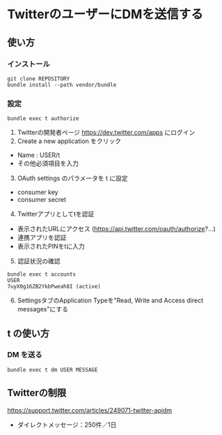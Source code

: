 # TwitterのユーザーにDMを送信する

## 使い方

### インストール

```
git clone REPOSITORY
bundle install --path vendor/bundle
```

### 設定

```
bundle exec t authorize
```

1. Twitterの開発者ページ https://dev.twitter.com/apps にログイン
2. Create a new application をクリック
  * Name : USER/t
  * その他必須項目を入力
3. OAuth settings のパラメータを t に設定
  * consumer key
  * consumer secret
4. Twitterアプリとしてtを認証
  * 表示されたURLにアクセス (https://api.twitter.com/oauth/authorize?...)
  * 連携アプリを認証
  * 表示されたPINをtに入力
5. 認証状況の確認
  ```
bundle exec t accounts
USER
  7uyX0g16ZB2YkbPweah8I (active)
  ```
6. SettingsタブのApplication Typeを"Read, Write and Access direct messages"にする



## t の使い方

### DM を送る

```
bundle exec t dm USER MESSAGE
```


## Twitterの制限

https://support.twitter.com/articles/249071-twitter-apidm

* ダイレクトメッセージ：250件／1日


